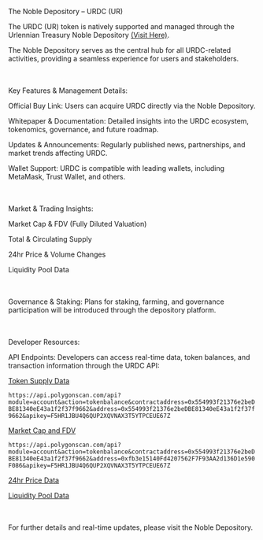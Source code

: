 The Noble Depository  – URDC (UR)

The URDC (UR) token is natively supported and managed through the Urlennian Treasury Noble Depository <a href="http://95.183.53.38/noble-depository/">(Visit Here)</a>. 

The Noble Depository serves as the central hub for all URDC-related activities, providing a seamless experience for users and stakeholders.

<br><br>
Key Features & Management Details:

Official Buy Link: Users can acquire URDC directly via the Noble Depository.

Whitepaper & Documentation: Detailed insights into the URDC ecosystem, tokenomics, governance, and future roadmap.

Updates & Announcements: Regularly published news, partnerships, and market trends affecting URDC.

Wallet Support: URDC is compatible with leading wallets, including MetaMask, Trust Wallet, and others.

<br><br>
Market & Trading Insights:

Market Cap & FDV (Fully Diluted Valuation)

Total & Circulating Supply

24hr Price & Volume Changes

Liquidity Pool Data

<br><br>
Governance & Staking: Plans for staking, farming, and governance participation will be introduced through the depository platform.

<br><br>
Developer Resources:

API Endpoints:
Developers can access real-time data, token balances, and transaction information through the URDC API:


<a href="https://api.polygonscan.com/api?module=account&action=tokenbalance&contractaddress=0x554993f21376e2beDBE81340eE43a1f2f37f9662&address=0x554993f21376e2beDBE81340eE43a1f2f37f9662&apikey=F5HR1JBU4Q6QUP2XQVNAX3T5YTPCEUE67Z
">Token Supply Data</a>

`https://api.polygonscan.com/api?module=account&action=tokenbalance&contractaddress=0x554993f21376e2beDBE81340eE43a1f2f37f9662&address=0x554993f21376e2beDBE81340eE43a1f2f37f9662&apikey=F5HR1JBU4Q6QUP2XQVNAX3T5YTPCEUE67Z`


<a href="https://api.polygonscan.com/api?module=account&action=tokenbalance&contractaddress=0x554993f21376e2beDBE81340eE43a1f2f37f9662&address=0xfb3e15140Fd4207562F7F93AA2d136D1e590F086&apikey=F5HR1JBU4Q6QUP2XQVNAX3T5YTPCEUE67Z">Market Cap and FDV</a>

`https://api.polygonscan.com/api?module=account&action=tokenbalance&contractaddress=0x554993f21376e2beDBE81340eE43a1f2f37f9662&address=0xfb3e15140Fd4207562F7F93AA2d136D1e590F086&apikey=F5HR1JBU4Q6QUP2XQVNAX3T5YTPCEUE67Z`

<a href="http://95.183.53.38/noble-depository/">24hr Price Data</a>

<a href="https://app.uniswap.org/explore/tokens/polygon/0x554993f21376e2bedbe81340ee43a1f2f37f9662
">Liquidity Pool Data</a>

<br><br>
For further details and real-time updates, please visit the Noble Depository.
